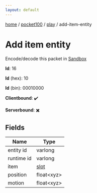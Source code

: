 ```yaml
---
layout: default
---
```


[home](/)  /  [pocket100](/protocol/pocket100)  /  [play](/protocol/pocket100/play)  /  add-item-entity

# Add item entity

Encode/decode this packet in [Sandbox](../../../sandbox/pocket100#play.add_item_entity)

**Id**: 16

**Id** (hex): 10

**Id** (bin): 00010000

**Clientbound**: ✔️

**Serverbound**: ✖️

## Fields

Name | Type
---|---
entity id | varlong
runtime id | varlong
item | [slot](/protocol/pocket100/types/slot)
position | float&lt;xyz&gt;
motion | float&lt;xyz&gt;
